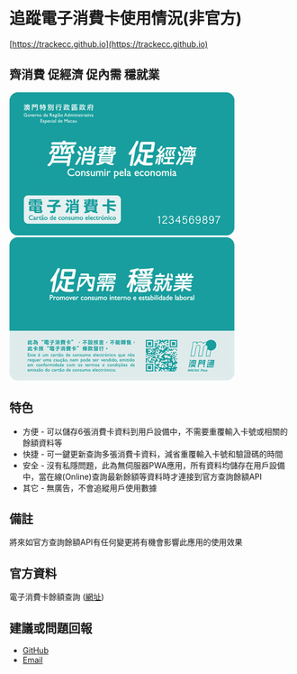 # 追蹤電子消費卡使用情況(非官方)
[https://trackecc.github.io](https://trackecc.github.io)

## 齊消費 促經濟 促內需 穩就業
![消費卡正面圖片](/images/card_style_fs.jpg) ![消費卡背面圖片](/images/card_style_bs.jpg)

## 特色
- 方便 - 可以儲存6張消費卡資料到用戶設備中，不需要重覆輸入卡號或相關的餘額資料等
- 快捷 - 可一鍵更新查詢多張消費卡資料，減省重覆輸入卡號和驗證碼的時間
- 安全 - 沒有私隱問題，此為無伺服器PWA應用，所有資料均儲存在用戶設備中，當在線(Online)查詢最新餘額等資料時才連接到官方查詢餘額API
- 其它 - 無廣告，不會追縱用戶使用數據

## 備註
將來如官方查詢餘額API有任何變更將有機會影響此應用的使用效果

## 官方資料
電子消費卡餘額查詢 ([網址](https://etc.macaupay.com.mo/Ml-Pt/realname_pc/#/cardInqSp))

## 建議或問題回報
- [GitHub](https://github.com/trackecc/trackecc.github.io)
- [Email](mailto:trackecc@gmail.com?subject=建議)
